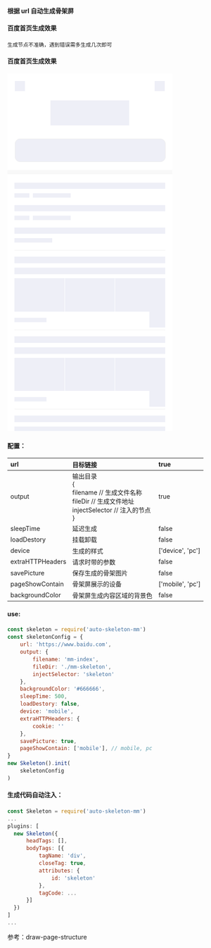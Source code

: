 #### 根据 url 自动生成骨架屏
#### 百度首页生成效果
    生成节点不准确，遇到错误需多生成几次即可

#### 百度首页生成效果

![图片](./baidu-skeleton.png)

#### 配置：

|url|目标链接|true|
|:----|:----|:----|
|output|输出目录<br>{<br>    filename // 生成文件名称<br>    fileDir // 生成文件地址<br>    injectSelector // 注入的节点<br>}|true|
|sleepTime|延迟生成|false|
|loadDestory|挂载卸载|false|
|device|生成的样式|['device', 'pc']|
|extraHTTPHeaders|请求时带的参数|false|
|savePicture|保存生成的骨架图片|false|
|pageShowContain|骨架屏展示的设备|['mobile', 'pc']|
|backgroundColor|骨架屏生成内容区域的背景色|false|

#### use:

```javascript
const skeleton = require('auto-skeleton-mm')
const skeletonConfig = {
    url: 'https://www.baidu.com',
    output: {
        filename: 'mm-index',
        fileDir: './mm-skeleton',
        injectSelector: 'skeleton'
    },
    backgroundColor: '#666666',
    sleepTime: 500,
    loadDestory: false,
    device: 'mobile',
    extraHTTPHeaders: {
        cookie: ''
    },
    savePicture: true,
    pageShowContain: ['mobile'], // mobile, pc
}
new Skeleton().init(
    skeletonConfig
)
```
#### 生成代码自动注入：

```javascript
const Skeleton = require('auto-skeleton-mm')
...
plugins: [
  new Skeleton({
      headTags: [],
      bodyTags: [{
          tagName: 'div',
          closeTag: true,
          attributes: {
              id: 'skeleton'
          },
          tagCode: ...
      }]
  })
]
...
```
参考：draw-page-structure

